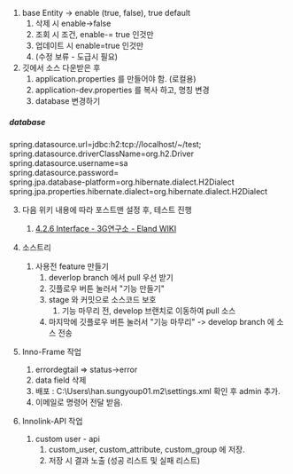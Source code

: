 1. base Entity -> enable (true, false), true default
	1. 삭제 시 enable->false
	2. 조회 시 조건, enable-= true 인것만
	3. 업데이트 시 enable=true 인것만 
	4. (수정 보류 - 도급시 필요)
2. 깃에서 소스 다운받은 후
	1. application.properties 를 만들어야 함. (로컬용)
	2. application-dev.properties 를 복사 하고, 명칭 변경
	3. database 변경하기
##### database  
spring.datasource.url=jdbc:h2:tcp://localhost/~/test;  
spring.datasource.driverClassName=org.h2.Driver  
spring.datasource.username=sa  
spring.datasource.password=  
spring.jpa.database-platform=org.hibernate.dialect.H2Dialect  
spring.jpa.properties.hibernate.dialect=org.hibernate.dialect.H2Dialect

3. 다음 위키 내용에 따라 포스트맨 설정 후, 테스트 진행
	1. [4.2.6 Interface - 3G연구소 - Eland WIKI](https://wiki.eland.co.kr/display/3glab/4.2.6+Interface)

4. 소스트리
	1. 사용전 feature 만들기
		1. deverlop branch 에서 pull 우선 받기
		2. 깃플로우 버튼 눌러서 "기능 만들기"
		3. stage 와 커밋으로 소스코드 보호
			1. 기능 마무리 전, develop 브랜치로 이동하여 pull 소스
		4. 마지막에 깃플로우 버튼 눌러서 "기능 마무리" -> develop branch 에 소스 전송


5. Inno-Frame 작업
	1. errordegtail => status->error
	2. data field 삭제
	3. 배포 : C:\Users\han.sungyoup01\.m2\settings.xml 확인 후 admin 추가.
	4. 이메일로 명령어 전달 받음.

6. Innolink-API 작업
	1. custom user - api
		1. custom_user, custom_attribute, custom_group 에 저장.
		2. 저장 시 결과 노출 (성공 리스트 및 실패 리스트)